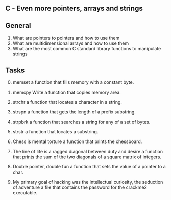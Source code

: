 ## C - Even more pointers, arrays and strings

## General
1. What are pointers to pointers and how to use them
2. What are multidimensional arrays and how to use them
3. What are the most common C standard library functions to manipulate strings

## Tasks

0. memset
	a function that fills memory with a constant byte.

1. memcpy
	Write a function that copies memory area.

2. strchr
	a function that locates a character in a string.

3. strspn
	a function that gets the length of a prefix substring.

4. strpbrk
	a function that searches a string for any of a set of bytes.

5. strstr
	a function that locates a substring.

6. Chess is mental torture
	a function that prints the chessboard.

7. The line of life is a ragged diagonal between duty and desire
	a function that prints the sum of the two diagonals of a square matrix of integers.

8. Double pointer, double fun
	a function that sets the value of a pointer to a char.

9. My primary goal of hacking was the intellectual curiosity, the seduction of adventure
	a file that contains the password for the crackme2 executable.
